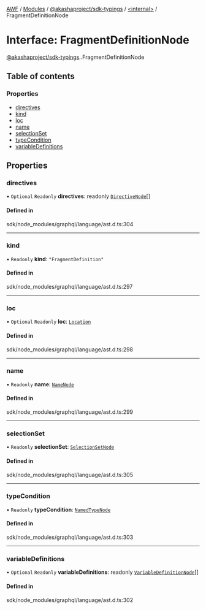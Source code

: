 [AWF](../README.md) / [Modules](../modules.md) / [@akashaproject/sdk-typings](../modules/akashaproject_sdk_typings.md) / [<internal\>](../modules/akashaproject_sdk_typings._internal_.md) / FragmentDefinitionNode

# Interface: FragmentDefinitionNode

[@akashaproject/sdk-typings](../modules/akashaproject_sdk_typings.md).[<internal>](../modules/akashaproject_sdk_typings._internal_.md).FragmentDefinitionNode

## Table of contents

### Properties

- [directives](akashaproject_sdk_typings._internal_.FragmentDefinitionNode.md#directives)
- [kind](akashaproject_sdk_typings._internal_.FragmentDefinitionNode.md#kind)
- [loc](akashaproject_sdk_typings._internal_.FragmentDefinitionNode.md#loc)
- [name](akashaproject_sdk_typings._internal_.FragmentDefinitionNode.md#name)
- [selectionSet](akashaproject_sdk_typings._internal_.FragmentDefinitionNode.md#selectionset)
- [typeCondition](akashaproject_sdk_typings._internal_.FragmentDefinitionNode.md#typecondition)
- [variableDefinitions](akashaproject_sdk_typings._internal_.FragmentDefinitionNode.md#variabledefinitions)

## Properties

### directives

• `Optional` `Readonly` **directives**: readonly [`DirectiveNode`](akashaproject_sdk_typings._internal_.DirectiveNode.md)[]

#### Defined in

sdk/node_modules/graphql/language/ast.d.ts:304

___

### kind

• `Readonly` **kind**: ``"FragmentDefinition"``

#### Defined in

sdk/node_modules/graphql/language/ast.d.ts:297

___

### loc

• `Optional` `Readonly` **loc**: [`Location`](../classes/akashaproject_sdk_typings._internal_.Location.md)

#### Defined in

sdk/node_modules/graphql/language/ast.d.ts:298

___

### name

• `Readonly` **name**: [`NameNode`](akashaproject_sdk_typings._internal_.NameNode.md)

#### Defined in

sdk/node_modules/graphql/language/ast.d.ts:299

___

### selectionSet

• `Readonly` **selectionSet**: [`SelectionSetNode`](akashaproject_sdk_typings._internal_.SelectionSetNode.md)

#### Defined in

sdk/node_modules/graphql/language/ast.d.ts:305

___

### typeCondition

• `Readonly` **typeCondition**: [`NamedTypeNode`](akashaproject_sdk_typings._internal_.NamedTypeNode.md)

#### Defined in

sdk/node_modules/graphql/language/ast.d.ts:303

___

### variableDefinitions

• `Optional` `Readonly` **variableDefinitions**: readonly [`VariableDefinitionNode`](akashaproject_sdk_typings._internal_.VariableDefinitionNode.md)[]

#### Defined in

sdk/node_modules/graphql/language/ast.d.ts:302
